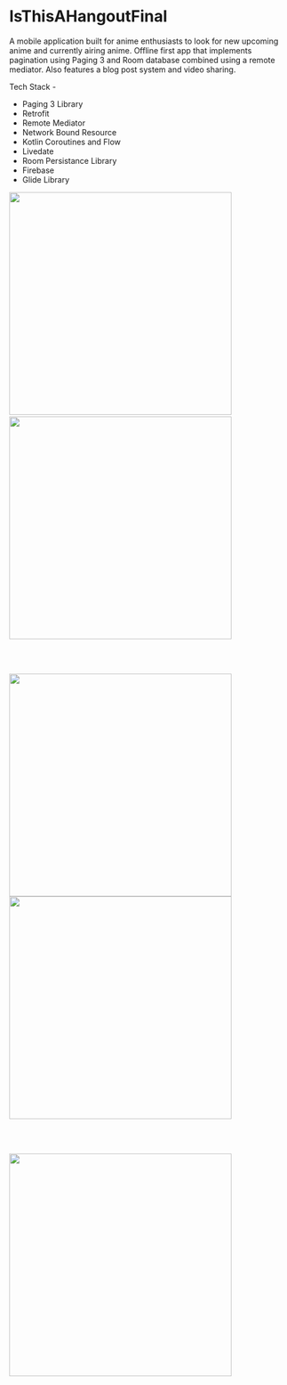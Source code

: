 # IsThisAHangoutFinal

A mobile application built for anime enthusiasts to look for new upcoming anime and
currently airing anime. Offline first app that implements pagination using Paging 3
and Room database combined using a remote mediator. Also features a blog post
system and video sharing.

Tech Stack  - 
* Paging 3 Library
* Retrofit
* Remote Mediator
* Network Bound Resource
* Kotlin Coroutines and Flow
* Livedate
* Room Persistance Library
* Firebase 
* Glide Library
<p float="left">
  <img src="images/home.png" width="400" />&nbsp
  <img src="images/searchanime.png" width="400" /> 
</p>
</br>
</br>
<p float="left">
  <img src="images/posts.png" width="400" margin-left="100px"/>
  <img src="images/char.png" width="400" /> 
</p>
</br>
</br>
<p float="left">
  <img src="images/videos.png" width="400" />
</p>
